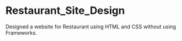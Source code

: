 # Restaurant_Site_Design
Designed a website for Restaurant using HTML and CSS without using Frameworks.
